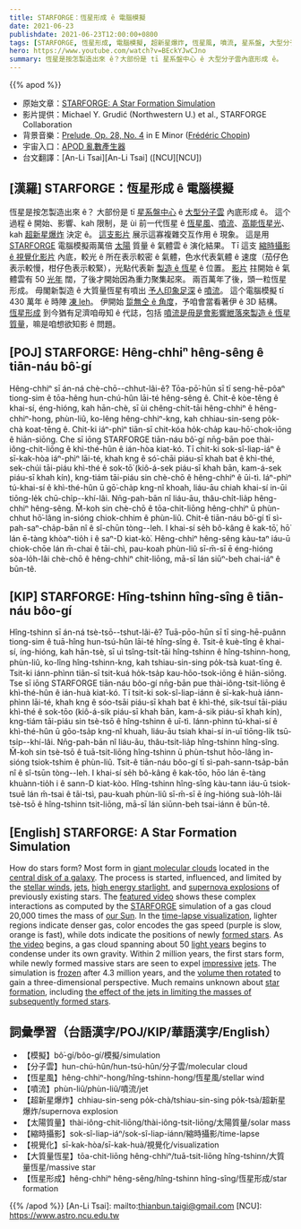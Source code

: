 ```yaml
---
title: STARFORGE：恆星形成 ê 電腦模擬
date: 2021-06-23
publishdate: 2021-06-23T12:00:00+0800
tags: [STARFORGE, 恆星形成, 電腦模擬, 超新星爆炸, 恆星風, 噴流, 星系盤, 大型分子雲, 3D 結構, 縮時攝影]
hero: https://www.youtube.com/watch?v=BEckYJwCJno
summary: 恆星是按怎製造出來 ê？大部份是 tī 星系盤中心 ê 大型分子雲內底形成 ê。
---
```


{{% apod %}}

- 原始文章：[STARFORGE: A Star Formation Simulation](https://apod.nasa.gov/apod/ap210623.html)
- 影片提供：Michael Y. Grudić (Northwestern U.) et al., STARFORGE Collaboration
- 背景音樂：[Prelude, Op. 28, No. 4](https://en.wikipedia.org/wiki/Prelude,_Op._28,_No._4_(Chopin)) in E Minor ([Frédéric Chopin](https://en.wikipedia.org/wiki/Fr%C3%A9d%C3%A9ric_Chopin))
- 宇宙入口：[APOD 亂數產生器](https://apod.nasa.gov/apod/random_apod.html)
- 台文翻譯：[An-Li Tsai][An-Li Tsai] ([NCU][NCU])

## [漢羅] STARFORGE：恆星形成 ê 電腦模擬
恆星是按怎製造出來 ê？
大部份是 tī [星系盤中心][central disk of a galaxy] ê [大型分子雲][giant molecular clouds] 內底形成 ê。
這个過程 ê 開始、影響、kah 限制，是 ùi 前一代恆星 ê [恆星風][stellar winds]、[噴流][jets 1]、[高能恆星光][high energy starlight]、kah [超新星爆炸][supernova explosions] 決定 ê。
[這支影片][featured video] 展示這寡複雜交互作用 ê 現象。
這是用 [STARFORGE][STARFORGE] 電腦模擬兩萬倍 [太陽][our Sun] 質量 ê 氣體雲 ê 演化結果。
Tī 這支 [縮時攝影 ê 視覺化影片][time-lapse visualization] 內底，較光 ê 所在表示較密 ê 氣體，色水代表氣體 ê 速度（茄仔色表示較慢，柑仔色表示較緊），光點代表新 [製造 ê 恆星][formed stars] ê 位置。
[影片][the video] 拄開始 ê 氣體雲有 50 [光年][light years] 闊，了後才開始因為重力聚集起來。
兩百萬年了後，頭一粒恆星形成。
毋閣新製造 ê 大質量恆星有噴出 [予人印象足深][impressive] ê [噴流][jets 2]。
這个電腦模擬 tī 430 萬年 ê 時陣 [凍 leh][frozen]。
伊開始 [踅無仝 ê 角度][volume then rotated]，予咱會當看著伊 ê 3D 結構。
[恆星形成][star formation] 到今猶有足濟咱毋知 ê 代誌，包括 [噴流是毋是會影響紲落來製造 ê 恆星質量][the effect of the jets in limiting the masses of subsequently formed stars]，嘛是咱想欲知影 ê 問題。

## [POJ] STARFORGE: Hêng-chhiⁿ hêng-sêng ê tiān-náu bô͘-gí
Hêng-chhiⁿ sī án-ná chè-chō--chhut-lâi-ê?
Tōa-pō͘-hūn sī tī seng-hē-pôaⁿ tiong-sim ê tōa-hêng hun-chú-hûn lāi-té hêng-sêng ê.
Chit-ê kòe-têng ê khai-sí, éng-hióng, kah hān-chè, sī ùi chêng-chi̍t-tāi hêng-chhiⁿ ê hêng-chhiⁿ-hong, phùn-liû, ko-lêng hêng-chhiⁿ-kng, kah chhiau-sin-seng po̍k-chà koat-tēng ê.
Chit-ki iáⁿ-phìⁿ tiān-sī chit-kóa ho̍k-cha̍p kau-hō͘-chok-iōng ê hiān-siōng.
Che sī iōng STARFORGE tiān-náu bô͘-gí nn̄g-bān poe thài-iông-chit-liōng ê khì-thé-hûn ê ián-hòa kiat-kó.
Tī chit-ki sok-sî-liap-iáⁿ ê sī-kak-hòa iáⁿ-phìⁿ lāi-té, khah kng ê só͘-chāi piáu-sī khah bat ê khì-thé, sek-chúi tāi-piáu khì-thé ê sok-tō͘ (kiô-á-sek piáu-sī khah bān, kam-á-sek piáu-sī khah kín), kng-tiám tāi-piáu sin chè-chō ê hêng-chhiⁿ ê ūi-tì.
Iáⁿ-phìⁿ tú-khai-sí ê khì-thé-hûn ū gō͘-cha̍p kng-nî khoah, liáu-āu chiah khai-sí in-ūi tiōng-le̍k chū-chi̍p--khí-lâi.
Nn̄g-pah-bān nî liáu-āu, thâu-chi̍t-lia̍p hêng-chhiⁿ hêng-sêng.
M̄-koh sin chè-chō ê tōa-chit-liōng hêng-chhiⁿ ū phùn-chhut hō͘-lâng ìn-sióng chiok-chhim ê phùn-liû.
Chit-ê tiān-náu bô͘-gí tī sì-pah-saⁿ-cha̍p-bān nî ê sî-chūn tòng--leh.
I khai-sí se̍h bô-kâng ê kak-tō͘, hō͘ lán ē-tàng khòaⁿ-tio̍h i ê saⁿ-D kiat-kò͘.
Hêng-chhiⁿ hêng-sêng kàu-taⁿ iáu-ū chiok-chōe lán m̄-chai ê tāi-chì, pau-koah phùn-liû sī-m̄-sī ē éng-hióng sòa-lo̍h-lâi chè-chō ê hêng-chhiⁿ chit-liōng, mā-sī lán siūⁿ-beh chai-iáⁿ ê būn-tê.

## [KIP] STARFORGE: Hîng-tshinn hîng-sîng ê tiān-náu bôo-gí
Hîng-tshinn sī án-ná tsè-tsō--tshut-lâi-ê?
Tuā-pōo-hūn sī tī sing-hē-puânn tiong-sim ê tuā-hîng hun-tsú-hûn lāi-té hîng-sîng ê.
Tsit-ê kuè-tîng ê khai-sí, íng-hióng, kah hān-tsè, sī uì tsîng-tsi̍t-tāi hîng-tshinn ê hîng-tshinn-hong, phùn-liû, ko-lîng hîng-tshinn-kng, kah tshiau-sin-sing po̍k-tsà kuat-tīng ê.
Tsit-ki iánn-phìnn tiān-sī tsit-kuá ho̍k-tsa̍p kau-hōo-tsok-iōng ê hiān-siōng.
Tse sī iōng STARFORGE tiān-náu bôo-gí nn̄g-bān pue thài-iông-tsit-liōng ê khì-thé-hûn ê ián-huà kiat-kó.
Tī tsit-ki sok-sî-liap-iánn ê sī-kak-huà iánn-phìnn lāi-té, khah kng ê sóo-tsāi piáu-sī khah bat ê khì-thé, sik-tsuí tāi-piáu khì-thé ê sok-tōo (kiô-á-sik piáu-sī khah bān, kam-á-sik piáu-sī khah kín), kng-tiám tāi-piáu sin tsè-tsō ê hîng-tshinn ê uī-tì.
Iánn-phìnn tú-khai-sí ê khì-thé-hûn ū gōo-tsa̍p kng-nî khuah, liáu-āu tsiah khai-sí in-uī tiōng-li̍k tsū-tsi̍p--khí-lâi.
Nn̄g-pah-bān nî liáu-āu, thâu-tsi̍t-lia̍p hîng-tshinn hîng-sîng.
M̄-koh sin tsè-tsō ê tuā-tsit-liōng hîng-tshinn ū phùn-tshut hōo-lâng ìn-sióng tsiok-tshim ê phùn-liû.
Tsit-ê tiān-náu bôo-gí tī sì-pah-sann-tsa̍p-bān nî ê sî-tsūn tòng--leh.
I khai-sí se̍h bô-kâng ê kak-tōo, hōo lán ē-tàng khuànn-tio̍h i ê sann-D kiat-kòo.
Hîng-tshinn hîng-sîng kàu-tann iáu-ū tsiok-tsuē lán m̄-tsai ê tāi-tsì, pau-kuah phùn-liû sī-m̄-sī ē íng-hióng suà-lo̍h-lâi tsè-tsō ê hîng-tshinn tsit-liōng, mā-sī lán siūnn-beh tsai-iánn ê būn-tê.



## [English] STARFORGE: A Star Formation Simulation
How do stars form?
Most form in [giant molecular clouds][giant molecular clouds] located in the [central disk of a galaxy][central disk of a galaxy].
The process is started, influenced, and limited by the [stellar winds][stellar winds], [jets][jets 1], [high energy starlight][high energy starlight], and [supernova explosions][supernova explosions] of previously existing stars.
The [featured video][featured video] shows these complex interactions as computed by the [STARFORGE][STARFORGE] simulation of a gas cloud 20,000 times the mass of [our Sun][our Sun].
In the [time-lapse visualization][time-lapse visualization], lighter regions indicate denser gas, color encodes the gas speed (purple is slow, orange is fast), while dots indicate the positions of newly [formed stars][formed stars].
As [the video][the video] begins, a gas cloud spanning about 50 [light years][light years] begins to condense under its own gravity.
Within 2 million years, the first stars form, while newly formed massive stars are seen to expel [impressive][impressive] [jets][jets 2].
The simulation is [frozen][frozen] after 4.3 million years, and the [volume then rotated][volume then rotated] to gain a three-dimensional perspective.
Much remains unknown about [star formation][star formation], including [the effect of the jets in limiting the masses of subsequently formed stars][the effect of the jets in limiting the masses of subsequently formed stars].

## 詞彙學習（台語漢字/POJ/KIP/華語漢字/English）

- 【模擬】bô͘-gí/bôo-gí/模擬/simulation
- 【分子雲】hun-chú-hûn/hun-tsú-hûn/分子雲/molecular cloud
- 【恆星風】hêng-chhiⁿ-hong/hîng-tshinn-hong/恆星風/stellar wind
- 【噴流】phùn-liû/phùn-liû/噴流/jet
- 【超新星爆炸】chhiau-sin-seng po̍k-chà/tshiau-sin-sing po̍k-tsà/超新星爆炸/supernova explosion
- 【太陽質量】thài-iông-chit-liōng/thài-iông-tsit-liōng/太陽質量/solar mass
- 【縮時攝影】sok-sî-liap-iáⁿ/sok-sî-liap-iánn/縮時攝影/time-lapse
- 【視覺化】sī-kak-hòa/sī-kak-huà/視覺化/visualization
- 【大質量恆星】tōa-chit-liōng hêng-chhiⁿ/tuā-tsit-liōng hîng-tshinn/大質量恆星/massive star
- 【恆星形成】hêng-chhiⁿ hêng-sêng/hîng-tshinn hîng-sîng/恆星形成/star formation



{{% /apod %}}
[An-Li Tsai]: mailto:thianbun.taigi@gmail.com
[NCU]: https://www.astro.ncu.edu.tw

[giant molecular clouds]:https://apod.nasa.gov/apod/ap210502.html
[central disk of a galaxy]:https://astrobites.org/2013/04/17/the-whirlpool-galaxy-like-youve-never-seen-it-before/
[stellar winds]:https://astronomy.swin.edu.au/cosmos/S/Stellar+Winds
[jets 1]:https://astronomy.swin.edu.au/cosmos/S/stellar+jets
[high energy starlight]:https://en.wikipedia.org/wiki/Ionizing_radiation
[supernova explosions]:https://apod.nasa.gov/apod/ap210118.html
[featured video]:https://youtu.be/Aehqb-vDV_w
[STARFORGE]:http://www.starforge.space/
[our Sun]:https://solarsystem.nasa.gov/solar-system/sun/overview/
[time-lapse visualization]:http://www.starforge.space/movies.html
[formed stars]:https://science.nasa.gov/astrophysics/focus-areas/how-do-stars-form-and-evolve
[the video]:https://youtu.be/BEckYJwCJno
[light years]:https://spaceplace.nasa.gov/light-year/en/
[impressive]:https://img.huffingtonpost.com/asset/5bad12683c000032000b0e42.jpeg
[jets 2]:https://apod.nasa.gov/apod/ap210622.html
[frozen]:https://apod.nasa.gov/apod/ap181218.html
[volume then rotated]:https://youtu.be/QSivvdIyeG4
[star formation]:https://en.wikipedia.org/wiki/Star_formation
[the effect of the jets in limiting the masses of subsequently formed stars]:https://arxiv.org/abs/2010.11249
